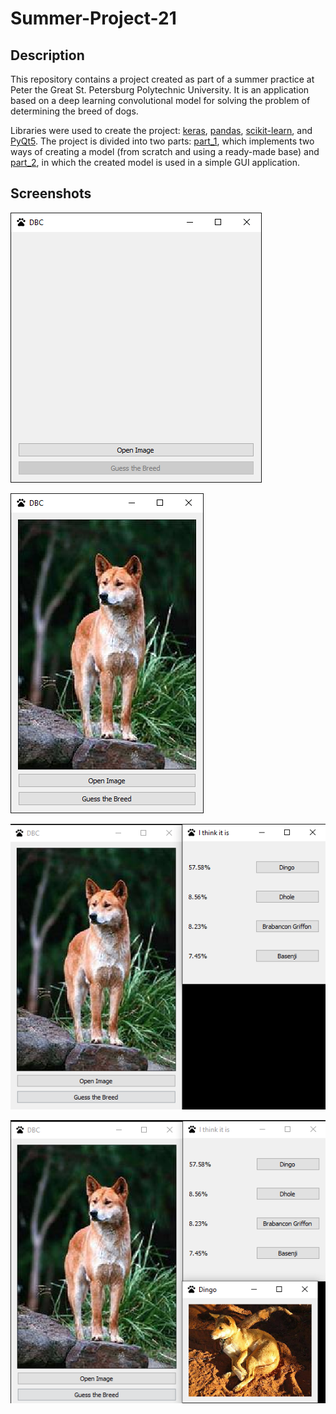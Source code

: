 # Summer-Project-21

## Description

This repository contains a project created as part of a summer 
practice at Peter the Great St. Petersburg Polytechnic University. 
It is an application based on a deep learning convolutional model 
for solving the problem of determining the breed of dogs. 

Libraries were used to create the project: [keras](https://keras.io/), [pandas](https://pandas.pydata.org/), 
[scikit-learn](https://scikit-learn.org/stable/index.html), and [PyQt5](https://www.riverbankcomputing.com/static/Docs/PyQt5/introduction.html). 
The project is divided into two parts: 
[part_1](https://github.com/nikiforovta/Summer-Project-21/tree/Part_1), which implements two ways of creating a model (from scratch 
and using a ready-made base) and [part_2](https://github.com/nikiforovta/Summer-Project-21/tree/Part_2), in which the 
created model is used in a simple GUI application.

## Screenshots

![Start screen](./screenshots/1.png)

![Opened image](./screenshots/2.png)

![Model Result](./screenshots/3.png)

![Checking the best match](./screenshots/4.png)
